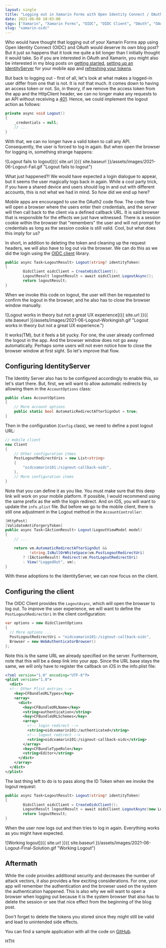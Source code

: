```yaml
---
layout: single
title: "Logging out in Xamarin Forms with Open Identity Connect / OAuth2"
date: 2021-06-08 10:03:00
tags: ["Xamarin", "Xamarin Forms", "OIDC", "OIDC Client", "OAuth", "OAuth2"]
slug: "xamarin-oidc"
---
```


Who would have thought that logging out of your Xamarin Forms app using Open Identity Connect (OIDC) and OAuth would deserve its own blog post? But it just so happens that it took me quite a bit longer than I initially thought it would take. So if you are interested in OAuth and Xamarin, you might also be interested in my blog posts on [getting started](https://mallibone.com/post/xamarin-oidc), [setting up an IdentityServer](https://mallibone.com/post/xamarin-identity-server) for your mobile app and [refreshing your tokens](https://mallibone.com/post/xamarin-oidc-refresh).

But back to logging out - first of all, let's look at what makes a logged-in user differ from one that is not. It is not that much. It comes down to having an access token or not. So, in theory, if we remove the access token from the app and the HttpClient header, we can no longer make any requests to an API without receiving a [401](https://en.wikipedia.org/wiki/List_of_HTTP_status_codes#4xx_client_errors). Hence, we could implement the logout action as follows:

<!--more-->

```c#
private async void Logout()
{
    _credentials = null;
    // ...
}
```

With that, we can no longer have a valid token to call any API. Consequently, the user is forced to log in again. But when open the browser for logging in, something strange happens:

![Logout fails to logout]({{ site.url }}{{ site.baseurl }}/assets/images/2021-06-Logout-Fail.gif "Logout fails to logout")

What just happened?! We would have expected a login dialogue to appear, but it seems the user magically logs back in again. While a cool party trick, if you have a shared device and users should log in and out with different accounts, this is not what we had in mind. So how did we end up here?

Mobile apps are encouraged to use the OAuth2 code flow. The code flow will open a browser where the users enter their credentials, and the server will then call back to the client via a defined callback URL. It is said browser that is responsible for the effects we just have witnessed. There is a session cookie within the browser that "remembers" the user and will not prompt for credentials as long as the session cookie is still valid. Cool, but what does this imply for us?

In short, in addition to deleting the token and cleaning up the request headers, we will also have to log out via the browser. We can do this as we did the login using the [OIDC client](https://www.nuget.org/packages/IdentityModel.OidcClient/) library.

```c#
public async Task<LogoutResult> Logout(string? identityToken)
{
        OidcClient oidcClient = CreateOidcClient();
        LogoutResult logoutResult = await oidcClient.LogoutAsync();
        return logoutResult;
}
```

When we invoke this code on logout, the user will then be requested to confirm the logout in the browser, and he also has to close the browser window manually.

![Logout works in theory but not a great UX experience]({{ site.url }}{{ site.baseurl }}/assets/images/2021-06-Logout-Workingish.gif "Logout works in theory but not a great UX experience.")

It works(TM), but it feels a bit yucky. For one, the user already confirmed the logout in the app. And the browser window does not go away automatically. Perhaps some users will not even notice how to close the browser window at first sight. So let's improve that flow.

## Configuring IdentityServer

The Identity Server also has to be configured accordingly to enable this, so let's start there. But, first, we will want to allow automatic redirects by allowing them in the `AccountOptions` class:

```c#
public class AccountOptions
{
    // More account options
    public static bool AutomaticRedirectAfterSignOut = true;
}
```

Then in the configuration (`Config` class), we need to define a post logout URL:

```c#
// mobile client
new Client
{
    // Other configuration itmes
    PostLogoutRedirectUris = new List<string>
    {
        "oidcxamarin101:/signout-callback-oidc",
    },
    // More configuration items
}
```

Note that you can define it as you like. You must make sure that this deep link will work on your mobile platform. If possible, I would recommend using the same prefix as the with the login redirect. And on iOS, you will want to update the `info.plist` file. But before we go to the mobile client, there is still one adjustment in the Logout method in the `AccountController`:

```c#
[HttpPost]
[ValidateAntiForgeryToken]
public async Task<IActionResult> Logout(LogoutViewModel model)
{
    // ...

    return vm.AutomaticRedirectAfterSignOut &&
           !string.IsNullOrWhiteSpace(vm.PostLogoutRedirectUri)
        ? (IActionResult) Redirect(vm.PostLogoutRedirectUri)
        : View("LoggedOut", vm);
}

```

With these adoptions to the IdentityServer, we can now focus on the client.

## Configuring the client

The OIDC Client provides the `LogoutAsync`, which will open the browser to log out. To improve the user experience, we will want to define the `PostLogoutRedirectUri` in the client configuration:

```c#
var options = new OidcClientOptions
{
  // More options ...
  PostLogoutRedirectUri = "oidcxamarin101:/signout-callback-oidc",
  Browser = new WebAuthenticatorBrowser()
};
```

Note this is the same URL we already specified on the server. Furthermore, note that this will be a deep link into your app. Since the URL base stays the same, we will only have to register the callback on iOS in the info.plist file:

```xml
<?xml version="1.0" encoding="UTF-8"?>
<plist version="1.0">
  <dict>
  <!-- Other Plist entries -->
    <key>CFBundleURLTypes</key>
    <array>
      <dict>
        <key>CFBundleURLName</key>
        <string>authentication</string>
        <key>CFBundleURLSchemes</key>
        <array>
          <!-- login redirect -->
          <string>oidcxamarin101:/authenticated</string>
          <!-- logout redirect -->
          <string>oidcxamarin101:/signout-callback-oidc</string>
        </array>
        <key>CFBundleTypeRole</key>
        <string>Editor</string>
      </dict>
    </array>
  </dict>
</plist>
```

The last thing left to do is to pass along the ID Token when we invoke the logout request:

```c#
public async Task<LogoutResult> Logout(string? identityToken)
{
        OidcClient oidcClient = CreateOidcClient();
        LogoutResult logoutResult = await oidcClient.LogoutAsync(new LogoutRequest{IdTokenHint = identityToken});
        return logoutResult;
}
```

When the user now logs out and then tries to log in again. Everything works as you might have expected.

![Working logout]({{ site.url }}{{ site.baseurl }}/assets/images/2021-06-Logout-Final-Solution.gif "Working Logout")



## Aftermath

While the code provides additional security and decreases the number of attack vectors, it also provides a few exciting considerations. For one, your app will remember the authentication and the browser used on the system the authentication happened. This is also why we will want to open a browser when logging out because it is the system browser that also has to delete the session or see that nice effect from the beginning of the blog post.

Don't forget to delete the tokens you stored since they might still be valid and lead to unintended side effects.

You can find a sample application with all the code on [GitHub](https://github.com/mallibone/XamarinIdentity101).

HTH